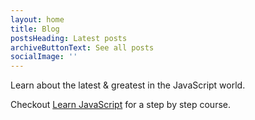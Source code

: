 ```yaml
---
layout: home
title: Blog
postsHeading: Latest posts
archiveButtonText: See all posts
socialImage: ''
---
```


Learn about the latest & greatest in the JavaScript world.

Checkout <a href="https://learnjavascript.online?utm_source=blog" target="_blank" rel="noopener">
Learn JavaScript</a> for a step by step course.
